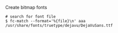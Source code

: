 Create bitmap fonts

```
# search for font file
$ fc-match --format='%{file}\n' aaa
/usr/share/fonts/truetype/dejavu/DejaVuSans.ttf
```
